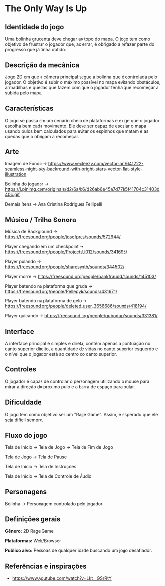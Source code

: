 # The Only Way Is Up

## Identidade do jogo

Uma bolinha grudenta deve chegar ao topo do mapa. O jogo tem como objetivo de frustrar o jogador que, ao errar, é obrigado a refazer parte do progresso que já tinha obtido.

## Descrição da mecânica

Jogo 2D em que a câmera principal segue a bolinha que é controlada pelo jogador. O objetivo é subir o máximo possível no mapa evitando obstáculos, armadilhas e quedas que fazem com que o jogador tenha que recomeçar a subida pelo mapa.

## Características

O jogo se passa em um cenário cheio de plataformas e exige que o jogador escolha bem cada movimento. Ele deve ser capaz de escalar o mapa usando pulos bem calculados para evitar os espinhos que matam e as quedas que o obrigam a recomeçar.

## Arte

Imagem de Fundo -> https://www.vecteezy.com/vector-art/641222-seamless-night-sky-backround-with-bright-stars-vector-flat-style-illustration

Bolinha do jogador -> https://i.pinimg.com/originals/d2/6a/b6/d26ab6e45a7d77b5f41704c31403d40c.gif

Demais ítens -> Ana Cristina Rodrigues Fellipelli

## Música / Trilha Sonora

Música de Background -> https://freesound.org/people/josefpres/sounds/572944/

Player chegando em um checkpoint -> https://freesound.org/people/ProjectsU012/sounds/341695/

Player pulando -> https://freesound.org/people/sharesynth/sounds/344502/

Player morre -> https://freesound.org/people/bankfraudd/sounds/145103/

Player batendo na plataforma que gruda -> https://freesound.org/people/Pellepyb/sounds/431671/

Player batendo na plataforma de gelo -> https://freesound.org/people/deleted_user_3656686/sounds/418194/

Player quicando -> https://freesound.org/people/qubodup/sounds/331381/

## Interface

A interface principal é simples e direta, contém apenas a pontuação no canto superior direito, a quantidade de vidas no canto superior esquerdo e o nível que o jogador está ao centro do canto superior.

## Controles

O jogador é capaz de controlar o personagem utilizando o mouse para mirar a direção do próximo pulo e a barra de espaço para pular.

## Dificuldade

O jogo tem como objetivo ser um "Rage Game". Assim, é esperado que ele seja difícil sempre.

## Fluxo do jogo

Tela de Início -> Tela de Jogo -> Tela de Fim de Jogo

Tela de Jogo -> Tela de Pause

Tela de Início -> Tela de Instruções

Tela de Início -> Tela de Controle de Áudio

## Personagens

Bolinha -> Personagem controlado pelo jogador

## Definições gerais

**Gênero:** 2D Rage Game

**Plataformas:** Web/Browser

**Publico alvo:** Pessoas de qualquer idade buscando um jogo desafiador.

## Referências e inspirações

- https://www.youtube.com/watch?v=Lkt__GSrRtY
